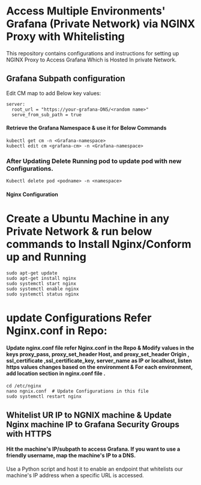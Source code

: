
# Access Multiple Environments' Grafana (Private Network) via NGINX Proxy with Whitelisting

This repository contains configurations and instructions for setting up NGINX Proxy to Access Grafana Which is Hosted In private Network.

 

## Grafana Subpath configuration 

Edit CM map to add Below key values:

```
server:
  root_url = "https://your-grafana-DNS/<random name>"
  serve_from_sub_path = true

```

#### Retrieve the Grafana Namespace & use it for Below Commands 

  ``` 
kubectl get cm -n <Grafana-namespace>
kubectl edit cm <grafana-cm> -n <Grafana-namespace>

  ``` 
### After Updating Delete Running pod to update pod with new Configurations.

```
Kubectl delete pod <podname> -n <namespace>
```

#### Nginx Configuration 

# Create a Ubuntu Machine in any Private Network & run below commands to Install Nginx/Conform up and Running 

  ``` 
sudo apt-get update
sudo apt-get install nginx
sudo systemctl start nginx
sudo systemctl enable nginx
sudo systemctl status nginx
  ``` 
  
# update Configurations Refer Nginx.conf in Repo:

#### Update nginx.conf file refer Nginx.conf in the Repo & Modify values in the keys proxy_pass, proxy_set_header Host, and proxy_set_header Origin , ssl_certificate ,ssl_certificate_key, server_name as IP or localhost, listen https values changes based on the environment & For each environment, add location section in nginx.conf file .

 
  ```
cd /etc/nginx
nano ngnix.conf  # Update Configurations in this file 
sudo systemctl restart nginx
  ``` 

## Whitelist UR IP to NGNIX machine & Update Nginx machine IP to Grafana Security Groups with HTTPS 

#### Hit the machine's IP/subpath to access Grafana. If you want to use a friendly username, map the machine's IP to a DNS. 

Use a Python script and host it to enable an endpoint that whitelists our machine's IP address when a specific URL is accessed.